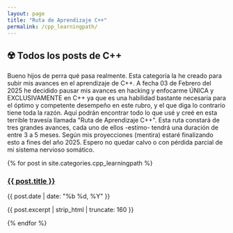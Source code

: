 ```yaml
---
layout: page
title: "Ruta de Aprendizaje C++"
permalink: /cpp_learningpath/  
---
```


<h2> ☢️ Todos los posts de C++</h2>

Bueno hijos de perra qué pasa realmente. Esta categoría la he creado para subir mis avances en el aprendizaje de C++. A fecha 03 de Febrero del 2025 he decidido pausar mis avances en hacking y enfocarme ÚNICA y EXCLUSIVAMENTE en C++ ya que es una habilidad bastante necesaria para el óptimo y competente desempeño en este rubro, y el que diga lo contrario tiene toda la razón. Aquí podrán encontrar todo lo que usé y creé en esta terrible travesía llamada "Ruta de Aprendizaje C++". Esta ruta constará de tres grandes avances, cada uno de ellos -estimo- tendrá una duración de entre 3 a 5 meses. Según mis proyecciones (mentira) estaré finalizando esto a fines del año 2025. Espero no quedar calvo o con pérdida parcial de mi sistema nervioso somático.

{% for post in site.categories.cpp_learningpath %}
  <article>
    <h3><a href="{{ post.url }}">{{ post.title }}</a></h3>
    <time>{{ post.date | date: "%b %d, %Y" }}</time>
    <p>{{ post.excerpt | strip_html | truncate: 160 }}</p>
  </article>
{% endfor %}

